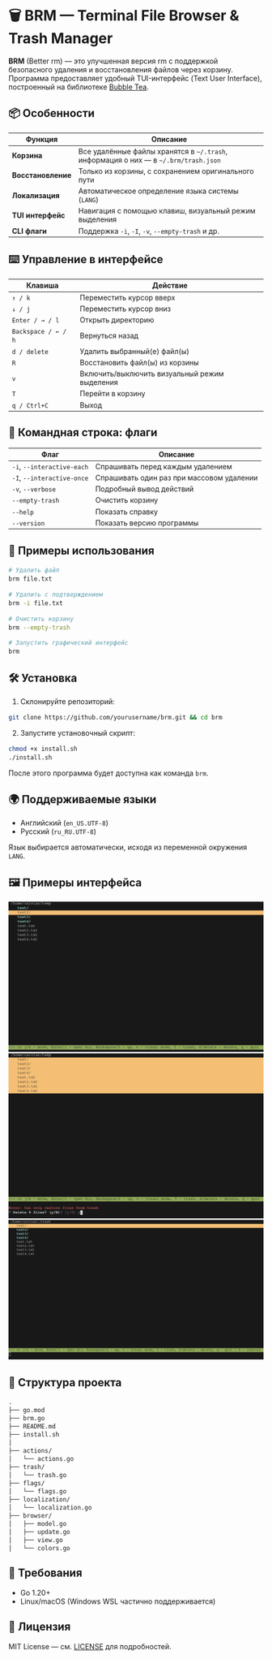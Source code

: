 # 🗑️ BRM — Terminal File Browser & Trash Manager

**BRM** (Better rm) — это улучшенная версия rm с поддержкой безопасного удаления и восстановления файлов через корзину. Программа предоставляет удобный TUI-интерфейс (Text User Interface), построенный на библиотеке [Bubble Tea](https://github.com/charmbracelet/bubbletea).

## 📦 Особенности

| Функция | Описание |
|--------|----------|
| **Корзина** | Все удалённые файлы хранятся в `~/.trash`, информация о них — в `~/.brm/trash.json` |
| **Восстановление** | Только из корзины, с сохранением оригинального пути |
| **Локализация** | Автоматическое определение языка системы (`LANG`) |
| **TUI интерфейс** | Навигация с помощью клавиш, визуальный режим выделения |
| **CLI флаги** | Поддержка `-i`, `-I`, `-v`, `--empty-trash` и др. |

## ⌨️ Управление в интерфейсе

| Клавиша | Действие |
|---------|----------|
| `↑ / k` | Переместить курсор вверх |
| `↓ / j` | Переместить курсор вниз |
| `Enter / → / l` | Открыть директорию |
| `Backspace / ← / h` | Вернуться назад |
| `d / delete` | Удалить выбранный(е) файл(ы) |
| `R` | Восстановить файл(ы) из корзины |
| `v` | Включить/выключить визуальный режим выделения |
| `T` | Перейти в корзину |
| `q / Ctrl+C` | Выход |

## 🔧 Командная строка: флаги

| Флаг | Описание |
|------|----------|
| `-i`, `--interactive-each` | Спрашивать перед каждым удалением |
| `-I`, `--interactive-once` | Спрашивать один раз при массовом удалении |
| `-v`, `--verbose` | Подробный вывод действий |
| `--empty-trash` | Очистить корзину |
| `--help` | Показать справку |
| `--version` | Показать версию программы |

## 💬 Примеры использования

```bash
# Удалить файл
brm file.txt
```

```bash
# Удалить с подтверждением
brm -i file.txt
```

```bash
# Очистить корзину
brm --empty-trash
```

```bash
# Запустить графический интерфейс
brm
```

## 🛠 Установка

1. Склонируйте репозиторий:

```bash
git clone https://github.com/yourusername/brm.git && cd brm
```

2. Запустите установочный скрипт:

```bash
chmod +x install.sh
./install.sh
```

После этого программа будет доступна как команда `brm`.

## 🌍 Поддерживаемые языки

- Английский (`en_US.UTF-8`)
- Русский (`ru_RU.UTF-8`)

Язык выбирается автоматически, исходя из переменной окружения `LANG`.

## 🖼 Примеры интерфейса

![](https://github.com/BebraMorgan/better-rm/blob/main/screenshots/2025-06-18-205111_hyprshot.png)
![](https://github.com/BebraMorgan/better-rm/blob/main/screenshots/2025-06-18-205134_hyprshot.png)
![](https://github.com/BebraMorgan/better-rm/blob/main/screenshots/2025-06-18-205144_hyprshot.png)


## 📁 Структура проекта

```
.
├── go.mod
├── brm.go
├── README.md
├── install.sh
│
├── actions/
│   └── actions.go
├── trash/
│   └── trash.go
├── flags/
│   └── flags.go
├── localization/
│   └── localization.go
├── browser/
│   ├── model.go
│   ├── update.go
│   ├── view.go
│   └── colors.go
```

## 🧪 Требования

- Go 1.20+
- Linux/macOS (Windows WSL частично поддерживается)

## 📄 Лицензия

MIT License — см. [LICENSE](LICENSE) для подробностей.
